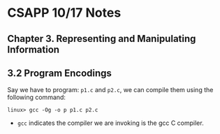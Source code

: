 # CSAPP 10/17 Notes
## Chapter 3. Representing and Manipulating Information
## 3.2 Program Encodings
Say we have to program: `p1.c` and `p2.c`, we can compile them using the following command:
```
linux> gcc -Og -o p p1.c p2.c
```

* `gcc` indicates the compiler we are invoking is the gcc C compiler.
